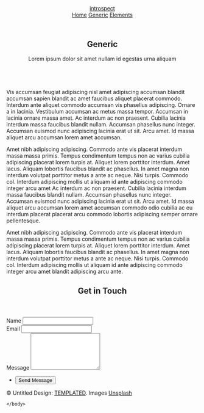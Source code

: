 <!DOCTYPE HTML>

<html>
	<head>
		<title>Generic - Introspect by TEMPLATED</title>
		<meta charset="utf-8" />
		<meta name="viewport" content="width=device-width, initial-scale=1, user-scalable=no" />
		<link rel="stylesheet" href="assets/css/main.css" />
	</head>
	<body>
		<!-- Header -->
			<header id="header">
				<div class="inner">
					<a href="index.html" class="logo">introspect</a>
					<nav id="nav">
						<a href="index.html">Home</a>
						<a href="generic.html">Generic</a>
						<a href="elements.html">Elements</a>
					</nav>
				</div>
			</header>
			<a href="#menu" class="navPanelToggle"><span class="fa fa-bars"></span></a>
		<!-- Main -->
			<section id="main" >
				<div class="inner">
					<header class="major special">
						<h1>Generic</h1>
						<p>Lorem ipsum dolor sit amet nullam id egestas urna aliquam</p>
					</header>
					<a href="#" class="image fit"><img src="images/pic11.jpg" alt="" /></a>
					<p>Vis accumsan feugiat adipiscing nisl amet adipiscing accumsan blandit accumsan sapien blandit ac amet faucibus aliquet placerat commodo. Interdum ante aliquet commodo accumsan vis phasellus adipiscing. Ornare a in lacinia. Vestibulum accumsan ac metus massa tempor. Accumsan in lacinia ornare massa amet. Ac interdum ac non praesent. Cubilia lacinia interdum massa faucibus blandit nullam. Accumsan phasellus nunc integer. Accumsan euismod nunc adipiscing lacinia erat ut sit. Arcu amet. Id massa aliquet arcu accumsan lorem amet accumsan.</p>
					<p>Amet nibh adipiscing adipiscing. Commodo ante vis placerat interdum massa massa primis. Tempus condimentum tempus non ac varius cubilia adipiscing placerat lorem turpis at. Aliquet lorem porttitor interdum. Amet lacus. Aliquam lobortis faucibus blandit ac phasellus. In amet magna non interdum volutpat porttitor metus a ante ac neque. Nisi turpis. Commodo col. Interdum adipiscing mollis ut aliquam id ante adipiscing commodo integer arcu amet Ac interdum ac non praesent. Cubilia lacinia interdum massa faucibus blandit nullam. Accumsan phasellus nunc integer. Accumsan euismod nunc adipiscing lacinia erat ut sit. Arcu amet. Id massa aliquet arcu accumsan lorem amet accumsan commodo odio cubilia ac eu interdum placerat placerat arcu commodo lobortis adipiscing semper ornare pellentesque.</p>
					<p>Amet nibh adipiscing adipiscing. Commodo ante vis placerat interdum massa massa primis. Tempus condimentum tempus non ac varius cubilia adipiscing placerat lorem turpis at. Aliquet lorem porttitor interdum. Amet lacus. Aliquam lobortis faucibus blandit ac phasellus. In amet magna non interdum volutpat porttitor metus a ante ac neque. Nisi turpis. Commodo col. Interdum adipiscing mollis ut aliquam id ante adipiscing commodo integer arcu amet blandit adipiscing arcu ante.</p>
				</div>
			</section>
		<!-- Footer -->
			<section id="footer">
				<div class="inner">
					<header>
						<h2>Get in Touch</h2>
					</header>
					<form method="post" action="#">
						<div class="field half first">
							<label for="name">Name</label>
							<input type="text" name="name" id="name" />
						</div>
						<div class="field half">
							<label for="email">Email</label>
							<input type="text" name="email" id="email" />
						</div>
						<div class="field">
							<label for="message">Message</label>
							<textarea name="message" id="message" rows="6"></textarea>
						</div>
						<ul class="actions">
							<li><input type="submit" value="Send Message" class="alt" /></li>
						</ul>
					</form>
					<div class="copyright">
						&copy; Untitled Design: <a href="https://templated.co/">TEMPLATED</a>. Images <a href="https://unsplash.com/">Unsplash</a>
					</div>
				</div>
			</section>
		<!-- Scripts -->
			<script src="assets/js/jquery.min.js"></script>
			<script src="assets/js/skel.min.js"></script>
			<script src="assets/js/util.js"></script>
			<script src="assets/js/main.js"></script>

	</body>
</html>